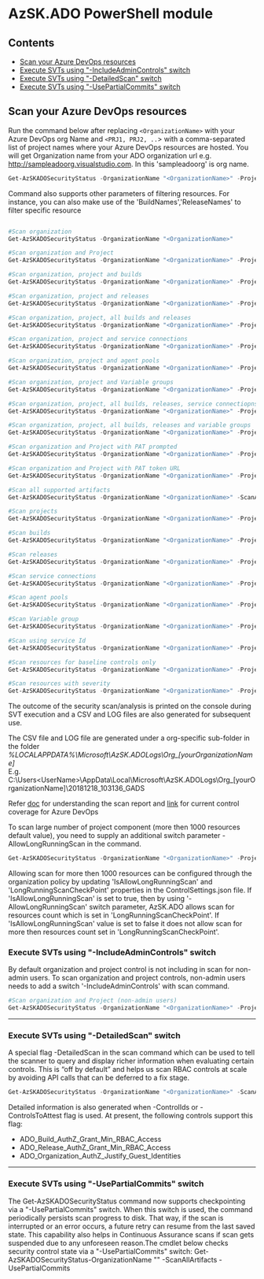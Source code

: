 # AzSK.ADO PowerShell module

## Contents
 -  [Scan your Azure DevOps resources](Readme.md#scan-your-azure-devops-resources)
 -  [Execute SVTs using "-IncludeAdminControls" switch](Readme.md#execute-svts-using--includeadmincontrols-switch)
 -  [Execute SVTs using "-DetailedScan" switch](Readme.md#execute-svts-using--detailedscan-switch)
 -  [Execute SVTs using "-UsePartialCommits" switch](Readme.md#execute-svts-using--usepartialcommits-switch)

## Scan your Azure DevOps resources

Run the command below after replacing `<OrganizationName>` with your Azure DevOps org Name 
and `<PRJ1, PRJ2, ..`> with a comma-separated list of project names where your Azure DevOps resources are hosted.
You will get Organization name from your ADO organization url e.g. http://sampleadoorg.visualstudio.com. In this 'sampleadoorg' is org name.

```PowerShell
Get-AzSKADOSecurityStatus -OrganizationName "<OrganizationName>" -ProjectNames "<PRJ1, PRJ2,...etc.>"
```

Command also supports other parameters of filtering resources.
For instance, you can also make use of the 'BuildNames','ReleaseNames' to filter specific resource

```PowerShell

#Scan organization
Get-AzSKADOSecurityStatus -OrganizationName "<OrganizationName>"

#Scan organization and Project
Get-AzSKADOSecurityStatus -OrganizationName "<OrganizationName>" -ProjectNames "<PRJ1,PRJ2,etc>" 

#Scan organization, project and builds
Get-AzSKADOSecurityStatus -OrganizationName "<OrganizationName>" -ProjectNames "PRJ1" -BuildNames "<BLD1, BLD2,...etc.>" 

#Scan organization, project and releases
Get-AzSKADOSecurityStatus -OrganizationName "<OrganizationName>" -ProjectNames "PRJ1" -ReleaseNames "<RLS1, RLS2,...etc.>" 

#Scan organization, project, all builds and releases
Get-AzSKADOSecurityStatus -OrganizationName "<OrganizationName>" -ProjectNames "PRJ1" -BuildNames "*" -ReleaseNames "*" 

#Scan organization, project and service connections
Get-AzSKADOSecurityStatus -OrganizationName "<OrganizationName>" -ProjectNames "PRJ1" -ServiceConnectionNames "<SER1, SER2,...ect.>"

#Scan organization, project and agent pools
Get-AzSKADOSecurityStatus -OrganizationName "<OrganizationName>" -ProjectNames "PRJ1" -AgentPoolNames "<AGP1, AGP2,...etc.>"

#Scan organization, project and Variable groups
Get-AzSKADOSecurityStatus -OrganizationName "<OrganizationName>" -ProjectNames "PRJ1" -VariableGroupNames "<VGN1,VGN2>"

#Scan organization, project, all builds, releases, service connectiopns and agent pools
Get-AzSKADOSecurityStatus -OrganizationName "<OrganizationName>" -ProjectNames "PRJ1" -BuildNames "*" -ReleaseNames "*" -ServiceConnectionNames "*" -AgentPoolNames "*"

#Scan organization, project, all builds, releases and variable groups
Get-AzSKADOSecurityStatus -OrganizationName "<OrganizationName>" -ProjectNames "PRJ1" -BuildNames "*" -ReleaseNames "*" -VariableGroupNames "*"

#Scan organization and Project with PAT prompted
Get-AzSKADOSecurityStatus -OrganizationName "<OrganizationName>" -ProjectNames "PRJ1" -BuildNames "*" -PromptForPAT

#Scan organization and Project with PAT token URL
Get-AzSKADOSecurityStatus -OrganizationName "<OrganizationName>" -ProjectNames "PRJ1" -ReleaseNames "*" -PATTokenURL

#Scan all supported artifacts
Get-AzSKADOSecurityStatus -OrganizationName "<OrganizationName>" -ScanAllArtifacts

#Scan projects 
Get-AzSKADOSecurityStatus -OrganizationName "<OrganizationName>" -ProjectNames "<PRJ1,PRJ2,etc>" -ResourceTypeName Project

#Scan builds 
Get-AzSKADOSecurityStatus -OrganizationName "<OrganizationName>" -ProjectNames "PRJ1" -ResourceTypeName Build

#Scan releases 
Get-AzSKADOSecurityStatus -OrganizationName "<OrganizationName>" -ProjectNames "PRJ1"  -ResourceTypeName Release

#Scan service connections 
Get-AzSKADOSecurityStatus -OrganizationName "<OrganizationName>" -ProjectNames "PRJ1"  -ResourceTypeName ServiceConnection

#Scan agent pools 
Get-AzSKADOSecurityStatus -OrganizationName "<OrganizationName>" -ProjectNames "PRJ1"  -ResourceTypeName AgentPool

#Scan Variable group
Get-AzSKADOSecurityStatus -OrganizationName "<OrganizationName>" -ProjectNames "PRJ1"  -ResourceTypeName VariableGroup

#Scan using service Id
Get-AzSKADOSecurityStatus -OrganizationName "<OrganizationName>" -ProjectNames "PRJ1"  -ServiceId "<service Id>"

#Scan resources for baseline controls only
Get-AzSKADOSecurityStatus -OrganizationName "<OrganizationName>" -ProjectNames "<PRJ1,PRJ2,etc>" -ubc

#Scan resources with severity
Get-AzSKADOSecurityStatus -OrganizationName "<OrganizationName>" -ProjectNames "<PRJ1,PRJ2,etc>" -Severity "High/Medium/Low"
```

The outcome of the security scan/analysis is printed on the console during SVT execution and a CSV and LOG files are 
also generated for subsequent use.

The CSV file and LOG file are generated under a org-specific sub-folder in the folder  
*%LOCALAPPDATA%\Microsoft\AzSK.ADOLogs\Org_[yourOrganizationName]*  
E.g.  
C:\Users\<UserName>\AppData\Local\Microsoft\AzSK.ADOLogs\Org_[yourOrganizationName]\20181218_103136_GADS

Refer [doc](../02-Secure-Development#understand-the-scan-reports) for understanding the scan report and [link](./ControlCoverage) for current control coverage for Azure DevOps

To scan large number of project component (more then 1000 resources default value), you need to supply an additional switch parameter -AllowLongRunningScan in the command.
```PowerShell
Get-AzSKADOSecurityStatus -OrganizationName "<OrganizationName>" -ProjectNames "<PRJ1, PRJ2,...etc.>" -AllowLongRunningScan
```
Allowing scan for more then 1000 resources can be configured through the organization policy by updating 'IsAllowLongRunningScan' and 'LongRunningScanCheckPoint' properties in the ControlSettings.json file. 
If 'IsAllowLongRunningScan' is set to true, then by using '-AllowLongRunningScan' switch parameter, AzSK.ADO allows scan for resources count which is set in 'LongRunningScanCheckPoint'. If 'IsAllowLongRunningScan' value is set to false it does not allow scan for more then resources count set in 'LongRunningScanCheckPoint'.

### Execute SVTs using "-IncludeAdminControls" switch

By default organization and project control is not including in scan for non-admin users. To scan organization and project controls, non-admin users needs to add a switch '-IncludeAdminControls' with scan command. 

```PowerShell
#Scan organization and Project (non-admin users)
Get-AzSKADOSecurityStatus -OrganizationName "<OrganizationName>" -ProjectNames "<PRJ1,PRJ2,etc>" -ScanAllArtifacts -IncludeAdminControls
```
----------------------------------------------

### Execute SVTs using "-DetailedScan" switch

A special flag -DetailedScan in the scan command which can be used to tell the scanner to query and display richer information when evaluating certain controls. This is “off by default” and helps us scan RBAC controls at scale by avoiding API calls that can be deferred to a fix stage. 
```PowerShell
Get-AzSKADOSecurityStatus -OrganizationName "<OrganizationName>" -ScanAllArtifacts -DetailedScan
```
Detailed information is also generated when -ControlIds or -ControlsToAttest flag is used. At present, the following controls support this flag: 
- ADO_Build_AuthZ_Grant_Min_RBAC_Access
- ADO_Release_AuthZ_Grant_Min_RBAC_Access
- ADO_Organization_AuthZ_Justify_Guest_Identities

----------------------------------------------

### Execute SVTs using "-UsePartialCommits" switch

The Get-AzSKADOSecurityStatus command now supports checkpointing via a "-UsePartialCommits" switch. When this switch is used, the command periodically persists scan progress to disk. That way, if the scan is interrupted or an error occurs, a future retry can resume from the last saved state. This capability also helps in Continuous Assurance scans if scan gets suspended due to any unforeseen reason.The cmdlet below checks security control state via a "-UsePartialCommits" switch:
Get-AzSKADOSecurityStatus-OrganizationName "<OrganizationName>" -ScanAllArtifacts -UsePartialCommits
